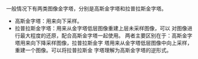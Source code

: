 一般情况下有两类图像金字塔，分别是高斯金字塔和拉普拉斯金字塔。

- 高斯金字塔：用来向下采样。
- 拉普拉斯金字塔：用来从金字塔低层图像重建上层未采样图像，可以
  对图像进行最大程度的还原，配合高斯金字塔一起使用。
  两者主要区别在于：高斯金字塔用来向下降采样图像，拉普拉斯金字
  塔用来从金字塔低层图像中向上采样，重建一个图像。可以将拉普拉斯金
  字塔理解为高斯金字塔的逆形式。
